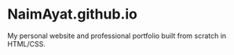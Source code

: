 # NaimAyat.github.io

My personal website and professional portfolio built from scratch in HTML/CSS.

  <!--

  NAIM    AYA            NAI                           NAIMA                      NAI
  TNAIM   AYA            MAY                          YATNAI                      MAY
  NAIMAY  ATN                                        MAYATNA                      ATN
  NAIMAYA TNA   NAIMA.   ATN  NAIMAYA.TNAI.         IMAY ATN  NAI  MAY   NAIMA.   NAIMAY
  IMA YATNAIM      "YAT  AIM  MAY "ATN "AIM        AIMA  YAT  ATN  AIM      "YAT  ATN
  AYA  TNAIMA  .NAIMAYA  AYA  AYA  TNA  IMA       NAIM   AYA  AYA  TNA  .NAIMAYA  AIM
  YAT   NAIMA  TNA  IMA  TNA  YAT  NAI  MAY      TNAIMAYATNA  IMAY ATN  TNA  IMA  AYAT.
  YAT    NAIM  "YATNAIM  IMA  ATN  AIM  AYA     IMAY     ATN   "AIMAY   "YATNAIM   "NAIM
                                                                 TNA
                                                           IMA YATN
                                                            "AIMA"


                           CREATED BY NAIM AYAT | NaimAyat.me

  -->
